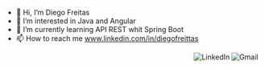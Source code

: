 - 👋 Hi, I’m Diego Freitas
- 👀 I’m interested in Java and Angular
- 🌱 I’m currently learning API REST whit Spring Boot
- 📫 How to reach me www.linkedin.com/in/diegofreittas

<!---
diego-freittas/diego-freittas is a ✨ special ✨ repository because its `README.md` (this file) appears on your GitHub profile.
You can click the Preview link to take a look at your changes.
--->

<a href="mailto:tpddiego@gmail.com">
    <img src="https://camo.githubusercontent.com/4a21774b9d6abd72ff3f8f2abf20cb44d95ea2c8c19b273b9df62a33266d087e/68747470733a2f2f696d672e736869656c64732e696f2f62616467652f2d476d61696c2d6331343433383f7374796c653d666c6174266c6f676f3d476d61696c266c6f676f436f6c6f723d7768697465" title="Send me an email" align="right" alt="Gmail" data-canonical-src="https://img.shields.io/badge/-Gmail-c14438?style=flat&amp;logo=Gmail&amp;logoColor=white" style="max-width:100%;">
</a>
<a href="https://www.linkedin.com/in/diegofreittas/" rel="nofollow">
    <img src="https://camo.githubusercontent.com/6dc9828248fb64760c234f5b24c275a4912e9bb546c281d0c8e67cecb3381669/68747470733a2f2f696d672e736869656c64732e696f2f62616467652f2d4c696e6b6564496e2d626c75653f7374796c653d666c6174266c6f676f3d4c696e6b6564696e266c6f676f436f6c6f723d7768697465" title="My Social Network" align="right" alt="LinkedIn" data-canonical-src="https://img.shields.io/badge/-LinkedIn-blue?style=flat&amp;logo=Linkedin&amp;logoColor=white" style="max-width:100%;">
</a>
